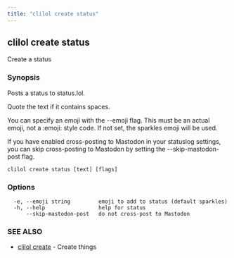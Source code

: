 ```yaml
---
title: "clilol create status"
---
```

## clilol create status

Create a status

### Synopsis

Posts a status to status.lol.

Quote the text if it contains spaces.

You can specify an emoji with the --emoji flag. This must be an
actual emoji, not a :emoji: style code. If not set, the sparkles
emoji will be used.

If you have enabled cross-posting to Mastodon in your statuslog
settings, you can skip cross-posting to Mastodon by setting the
--skip-mastodon-post flag.

```
clilol create status [text] [flags]
```

### Options

```
  -e, --emoji string         emoji to add to status (default sparkles)
  -h, --help                 help for status
      --skip-mastodon-post   do not cross-post to Mastodon
```

### SEE ALSO

* [clilol create](clilol_create.md)	 - Create things

